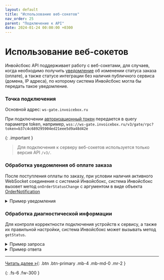 ```yaml
---
layout: default
title: "Использование веб-сокетов"
nav_order: 25
parent: "Подключение к API"
date: 2024-01-24 00:00:00 +0300
---
```


# Использование веб-сокетов

Инвойсбокс API поддерживает работу с веб-сокетами, для случаев, когда необходимо получить
[уведомление](/docs/merchant/notification) об изменении статуса заказа (оплате), а также
статусе интеграции без наличия публичного сервиса (домена, IP адреса), по которому система
Инвойсбокс могла бы передать такое уведомление.

### Точка подключения

Основной адрес: `ws-gate.invoicebox.ru`

При подключении [авторизационный токен](/docs/api/auth/) передается в query параметре token, например,
`wss://ws-gate.invoicebox.ru/v3/gate/rpc?token=b37c4c689295904ed21eee5d9a48d42e`


{: .important }
> Для подключения к серверу веб-сокетов используется только версия API `/v3/`.

### Обработка уведомления об оплате заказа

После поступления оплаты по заказу, при условии наличия активного WebSocket соединения с системой Инвойсбокс,
система Инвойсбокс вызовет метод `onOrderStatusChange` с аргументом в виде объекта [OrderNotification](/docs/merchant/notification/status/#ordernotification)

<details>
  <summary>Пример уведомления</summary>
<section markdown="1">
``` json
{
  "jsonrpc" : "2.0",
  "id" : "01823fdac4b7a7b5a3ac",
  "method" : "onOrderStatusChange",
  "params": [
    {
      "id" : "01823fda-667f-6ddb-02a3-c4b7a7b5a3ac",
      "description" : "Описание заказа",
      "currencyId" : "RUB",
      "amount" : 1487.52,
      "vatAmount" : 247.92,
      "basketItems" : [
      ],
      "merchantId" : "0302756d-9d83-60c9-0356-c228562c7581",
      "status" : "completed",
      "subtype" : "order",
      "createdAt" : "2023-07-27T13:30:53+00:00",
      "merchantOrderId" : "1658928653",
      "expirationDate" : "2023-07-29T00:00:00+00:00",
      "metaData" : {
         "@type" : "LodgingReservation",
         "name" : "park inn"
      },
      "fileIds" : {
      }
    }
  ]
}
```
</section>
</details>

### Обработка диагностической информации

Для контроля корректности подключения устройств к сервису, а также их правильной настройки, система Инвойсбокс
может вызывать метод `getStatus`.

<details>
  <summary>Пример запроса</summary>
<section markdown="1">
``` json
{
  "jsonrpc" : "2.0",
  "id" : "01823fdac4b7a7b5a3ac",
  "method" : "getStatus",
  "params": {
      "logQuantity" : 40
  }
}
```
</section>
</details>

<details>
  <summary>Пример ответа</summary>
<section markdown="1">
``` json
{
  "jsonrpc" : "2.0",
  "id" : "01823fdac4b7a7b5a3ac",
  "method" : "getStatus",
  "result": {
      "version" : "2.1",
      "type" : "device",
      "settings" : {
        ...
      },
      "log" : [
          "Line 1",
          "Line 2",
          "Line 3"
      ]
    }
}
```
</section>
</details>


---
[Читать далее &raquo;](/docs/api/debug){: .btn .btn-primary .mb-4 .mb-md-0 .mr-2 }


{: .fs-6 .fw-300 }
